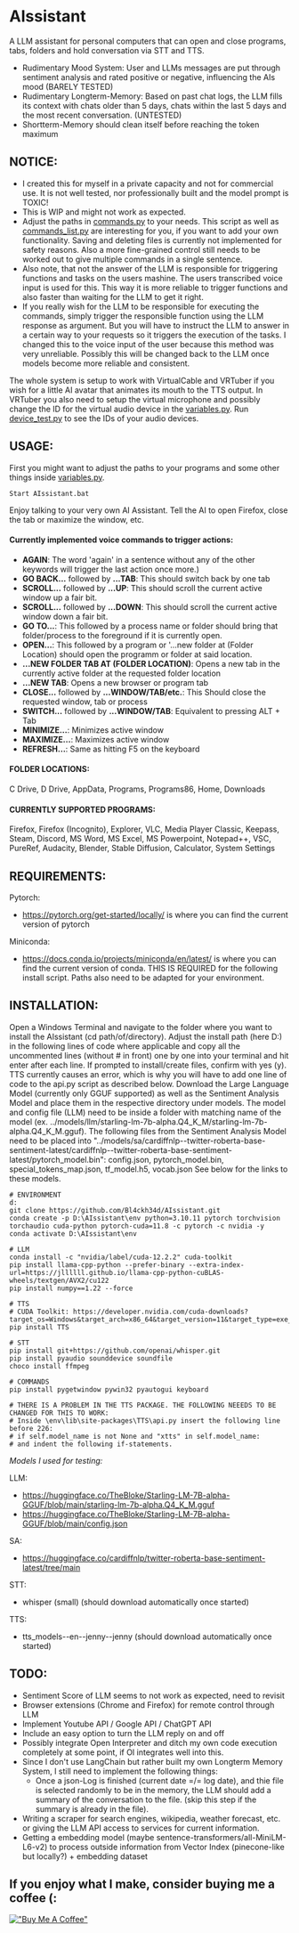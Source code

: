 # AIssistant

A LLM assistant for personal computers that can open and close programs, tabs, folders and hold conversation via STT and TTS.
- Rudimentary Mood System: User and LLMs messages are put through sentiment analysis and rated positive or negative, influencing the AIs mood (BARELY TESTED)
- Rudimentary Longterm-Memory: Based on past chat logs, the LLM fills its context with chats older than 5 days, chats within the last 5 days and the most recent conversation. (UNTESTED)
- Shortterm-Memory should clean itself before reaching the token maximum

## NOTICE:
- I created this for myself in a private capacity and not for commercial use. It is not well tested, nor professionally built and the model prompt is TOXIC!
- This is WIP and might not work as expected.
- Adjust the paths in [commands.py](https://github.com/Bl4ckh34d/AIssistant/blob/5f7ef44548ab6323a588dc9b6d2560adafca794d/scripts/commands.py#L13-L30) to your needs. This script as well as [commands_list.py](https://github.com/Bl4ckh34d/AIssistant/blob/main/scripts/command_list.py) are interesting for you, if you want to add your own functionality. Saving and deleting files is currently not implemented for safety reasons. Also a more fine-grained control still needs to be worked out to give multiple commands in a single sentence.
- Also note, that not the answer of the LLM is responsible for triggering functions and tasks on the users mashine. The users transcribed voice input is used for this. This way it is more reliable to trigger functions and also faster than waiting for the LLM to get it right.
- If you really wish for the LLM to be responsible for executing the commands, simply trigger the responsible function using the LLM response as argument. But you will have to instruct the LLM to answer in a certain way to your requests so it triggers the execution of the tasks. I changed this
to the voice input of the user because this method was very unreliable. Possibly this will be changed back to the LLM once models become more reliable and consistent.

The whole system is setup to work with VirtualCable and VRTuber if you wish for a little AI avatar that animates its mouth to the TTS output. In VRTuber you also need to setup the virtual microphone and possibly change the ID for the virtual audio device in the [variables.py](https://github.com/Bl4ckh34d/AIssistant/blob/f00a99d99926e7cfc207a599556aefc3d43c634d/scripts/variables.py#L155). Run [device_test.py](https://github.com/Bl4ckh34d/AIssistant/blob/main/scripts/device_test.py) to see the IDs of your audio devices.

## USAGE:
First you might want to adjust the paths to your programs and some other things inside [variables.py](https://github.com/Bl4ckh34d/AIssistant/blob/ac081c086708e21e9cc5ef2cf7832181d124d44b/scripts/variables.py#L75-L78).

```Start AIssistant.bat```

Enjoy talking to your very own AI Assistant. Tell the AI to open Firefox, close the tab or maximize the window, etc.

#### **Currently implemented voice commands to trigger actions:**
- **AGAIN**: The word 'again' in a sentence without any of the other keywords will trigger the last action once more.)
- **GO BACK...** followed by **...TAB**: This should switch back by one tab
- **SCROLL...** followed by **...UP**: This should scroll the current active window up a fair bit.
- **SCROLL...** followed by **...DOWN**: This should scroll the current active window down a fair bit.
- **GO TO...**: This followed by a process name or folder should bring that folder/process to the foreground if it is currently open.
- **OPEN...**: This followed by a program or '...new folder at (Folder Location) should open the programm or folder at said location.
- **...NEW FOLDER TAB AT (FOLDER LOCATION)**: Opens a new tab in the currently active folder at the requested folder location
- **...NEW TAB**: Opens a new browser or program tab
- **CLOSE...** followed by **...WINDOW/TAB/etc.**: This Should close the requested window, tab or process
- **SWITCH...** followed by **...WINDOW/TAB**: Equivalent to pressing ALT + Tab
- **MINIMIZE...**: Minimizes active window
- **MAXIMIZE...**: Maximizes active window
- **REFRESH...**: Same as hitting F5 on the keyboard

#### **FOLDER LOCATIONS**:
C Drive, D Drive, AppData, Programs, Programs86, Home, Downloads

#### **CURRENTLY SUPPORTED PROGRAMS**:
Firefox, Firefox (Incognito), Explorer, VLC, Media Player Classic, Keepass, Steam, Discord, MS Word, MS Excel, MS Powerpoint, Notepad++,
VSC, PureRef, Audacity, Blender, Stable Diffusion, Calculator, System Settings

## REQUIREMENTS:
Pytorch:
- https://pytorch.org/get-started/locally/ is where you can find the current version of pytorch

Miniconda:
- https://docs.conda.io/projects/miniconda/en/latest/ is where you can find the current version of conda. THIS IS REQUIRED for the following install script. Paths also need to be adapted for your environment.


## INSTALLATION:
Open a Windows Terminal and navigate to the folder where you want to install the AIssistant (cd path/of/directory).
Adjust the install path (here D:) in the following lines of code where applicable and copy all the uncommented lines (without # in front) one by one into your terminal and hit enter after each line. If prompted to install/create files, confirm with yes (y).
TTS currently causes an error, which is why you will have to add one line of code to the api.py script as described below.
Download the Large Language Model (currently only GGUF supported) as well as the Sentiment Analysis Model and place them in the respective directory under models.
The model and config file (LLM) need to be inside a folder with matching name of the model (ex. ../models/llm/starling-lm-7b-alpha.Q4_K_M/starling-lm-7b-alpha.Q4_K_M.gguf).
The following files from the Sentiment Analysis Model need to be placed into "../models/sa/cardiffnlp--twitter-roberta-base-sentiment-latest/cardiffnlp--twitter-roberta-base-sentiment-latest/pytorch_model.bin": config.json, pytorch_model.bin, special_tokens_map.json, tf_model.h5, vocab.json
See below for the links to these models.

```shell
# ENVIRONMENT
d:
git clone https://github.com/Bl4ckh34d/AIssistant.git
conda create -p D:\AIssistant\env python=3.10.11 pytorch torchvision torchaudio cuda-python pytorch-cuda=11.8 -c pytorch -c nvidia -y
conda activate D:\AIssistant\env

# LLM
conda install -c "nvidia/label/cuda-12.2.2" cuda-toolkit
pip install llama-cpp-python --prefer-binary --extra-index-url=https://jllllll.github.io/llama-cpp-python-cuBLAS-wheels/textgen/AVX2/cu122
pip install numpy==1.22 --force

# TTS
# CUDA Toolkit: https://developer.nvidia.com/cuda-downloads?target_os=Windows&target_arch=x86_64&target_version=11&target_type=exe_local
pip install TTS

# STT
pip install git+https://github.com/openai/whisper.git
pip install pyaudio sounddevice soundfile
choco install ffmpeg

# COMMANDS
pip install pygetwindow pywin32 pyautogui keyboard

# THERE IS A PROBLEM IN THE TTS PACKAGE. THE FOLLOWING NEEEDS TO BE CHANGED FOR THIS TO WORK:
# Inside \env\lib\site-packages\TTS\api.py insert the following line before 226:
# if self.model_name is not None and "xtts" in self.model_name:
# and indent the following if-statements.
```

*Models I used for testing:*

LLM:
- https://huggingface.co/TheBloke/Starling-LM-7B-alpha-GGUF/blob/main/starling-lm-7b-alpha.Q4_K_M.gguf
- https://huggingface.co/TheBloke/Starling-LM-7B-alpha-GGUF/blob/main/config.json

SA:
- https://huggingface.co/cardiffnlp/twitter-roberta-base-sentiment-latest/tree/main

STT:
- whisper (small) (should download automatically once started)

TTS:
- tts_models--en--jenny--jenny (should download automatically once started)

## TODO:
- Sentiment Score of LLM seems to not work as expected, need to revisit
- Browser extensions (Chrome and Firefox) for remote control through LLM
- Implement Youtube API / Google API / ChatGPT API
- Include an easy option to turn the LLM reply on and off
- Possibly integrate Open Interpreter and ditch my own code execution completely at some point, if OI integrates well into this.
- Since I don't use LangChain but rather built my own Longterm Memory System, I still need to implement the following things:
  - Once a json-Log is finished (current date =/= log date), and thie file is selected randomly to be in the memory, the LLM should add a summary of the conversation to the file. (skip this step if the summary is already in the file).
- Writing a scraper for search engines, wikipedia, weather forecast, etc. or giving the LLM API access to services for current information.
- Getting a embedding model (maybe sentence-transformers/all-MiniLM-L6-v2) to process outside information from Vector Index (pinecone-like but locally?) + embedding dataset

## If you enjoy what I make, consider buying me a coffee (:
[!["Buy Me A Coffee"](https://www.buymeacoffee.com/assets/img/custom_images/orange_img.png)](https://www.buymeacoffee.com/danielbenew)
